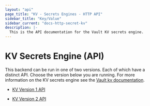 ```yaml
---
layout: "api"
page_title: "KV - Secrets Engines - HTTP API"
sidebar_title: "Key/Value"
sidebar_current: "docs-http-secret-kv"
description: |-
  This is the API documentation for the Vault KV secrets engine.
---
```


# KV Secrets Engine (API)

This backend can be run in one of two versions. Each of which have a distinct API.
Choose the version below you are running. For more information on the KV secrets
engine see the [Vault kv documentation](/docs/secrets/kv/index.html).

 - [KV Version 1 API](/api/secret/kv/kv-v1.html)
 
 - [KV Version 2 API](/api/secret/kv/kv-v2.html)
